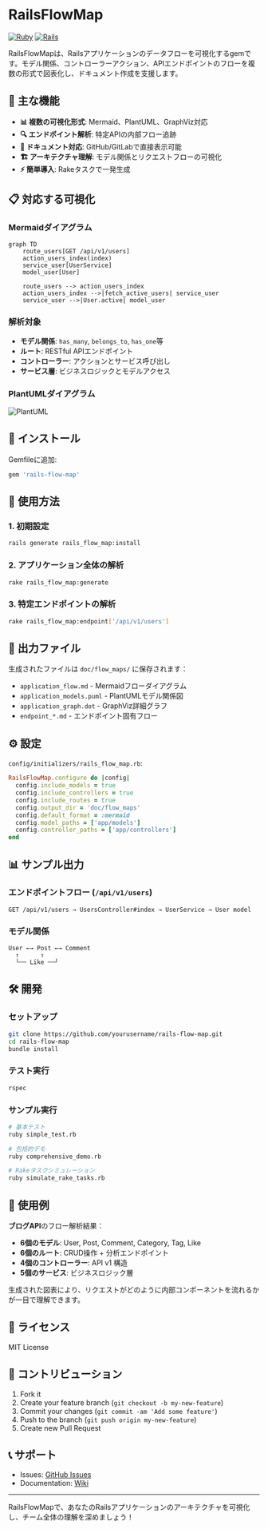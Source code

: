 # RailsFlowMap

[![Ruby](https://img.shields.io/badge/ruby-%23CC342D.svg?style=for-the-badge&logo=ruby&logoColor=white)](https://www.ruby-lang.org/)
[![Rails](https://img.shields.io/badge/rails-%23CC0000.svg?style=for-the-badge&logo=ruby-on-rails&logoColor=white)](https://rubyonrails.org/)

RailsFlowMapは、Railsアプリケーションのデータフローを可視化するgemです。モデル関係、コントローラーアクション、APIエンドポイントのフローを複数の形式で図表化し、ドキュメント作成を支援します。

## 🎯 主な機能

- **📊 複数の可視化形式**: Mermaid、PlantUML、GraphViz対応
- **🔍 エンドポイント解析**: 特定APIの内部フロー追跡
- **📖 ドキュメント対応**: GitHub/GitLabで直接表示可能
- **🏗️ アーキテクチャ理解**: モデル関係とリクエストフローの可視化
- **⚡ 簡単導入**: Rakeタスクで一発生成

## 📋 対応する可視化

### Mermaidダイアグラム
```mermaid
graph TD
    route_users[GET /api/v1/users]
    action_users_index(index)
    service_user[UserService]
    model_user[User]

    route_users --> action_users_index
    action_users_index -->|fetch_active_users| service_user
    service_user -->|User.active| model_user
```

### 解析対象
- **モデル関係**: `has_many`, `belongs_to`, `has_one`等
- **ルート**: RESTful APIエンドポイント
- **コントローラー**: アクションとサービス呼び出し
- **サービス層**: ビジネスロジックとモデルアクセス

### PlantUMLダイアグラム
![PlantUML](http://www.plantuml.com/plantuml/proxy?cache=no&src=https://raw.githubusercontent.com/0809android/rails-flow-map/main/doc/flow_maps/application_models.puml)

## 🚀 インストール

Gemfileに追加:

```ruby
gem 'rails-flow-map'
```

## 📖 使用方法

### 1. 初期設定

```bash
rails generate rails_flow_map:install
```

### 2. アプリケーション全体の解析

```bash
rake rails_flow_map:generate
```

### 3. 特定エンドポイントの解析

```bash
rake rails_flow_map:endpoint['/api/v1/users']
```

## 📁 出力ファイル

生成されたファイルは `doc/flow_maps/` に保存されます：

- `application_flow.md` - Mermaidフローダイアグラム
- `application_models.puml` - PlantUMLモデル関係図
- `application_graph.dot` - GraphViz詳細グラフ
- `endpoint_*.md` - エンドポイント固有フロー

## ⚙️ 設定

`config/initializers/rails_flow_map.rb`:

```ruby
RailsFlowMap.configure do |config|
  config.include_models = true
  config.include_controllers = true
  config.include_routes = true
  config.output_dir = 'doc/flow_maps'
  config.default_format = :mermaid
  config.model_paths = ['app/models']
  config.controller_paths = ['app/controllers']
end
```

## 📊 サンプル出力

### エンドポイントフロー (`/api/v1/users`)

```
GET /api/v1/users → UsersController#index → UserService → User model
```

### モデル関係

```
User ←→ Post ←→ Comment
  ↑      ↑
  └── Like ──┘
```

## 🛠️ 開発

### セットアップ

```bash
git clone https://github.com/yourusername/rails-flow-map.git
cd rails-flow-map
bundle install
```

### テスト実行

```bash
rspec
```

### サンプル実行

```bash
# 基本テスト
ruby simple_test.rb

# 包括的デモ
ruby comprehensive_demo.rb

# Rakeタスクシミュレーション
ruby simulate_rake_tasks.rb
```

## 🎯 使用例

**ブログAPI**のフロー解析結果：

- **6個のモデル**: User, Post, Comment, Category, Tag, Like
- **6個のルート**: CRUD操作 + 分析エンドポイント
- **4個のコントローラー**: API v1 構造
- **5個のサービス**: ビジネスロジック層

生成された図表により、リクエストがどのように内部コンポーネントを流れるかが一目で理解できます。

## 📝 ライセンス

MIT License

## 🤝 コントリビューション

1. Fork it
2. Create your feature branch (`git checkout -b my-new-feature`)
3. Commit your changes (`git commit -am 'Add some feature'`)
4. Push to the branch (`git push origin my-new-feature`)
5. Create new Pull Request

## 📞 サポート

- Issues: [GitHub Issues](https://github.com/yourusername/rails-flow-map/issues)
- Documentation: [Wiki](https://github.com/yourusername/rails-flow-map/wiki)

---

RailsFlowMapで、あなたのRailsアプリケーションのアーキテクチャを可視化し、チーム全体の理解を深めましょう！